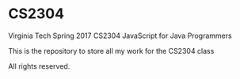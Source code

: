 # CS2304
Virginia Tech Spring 2017 CS2304 JavaScript for Java Programmers

This is the repository to store all my work for the CS2304 class

All rights reserved.
